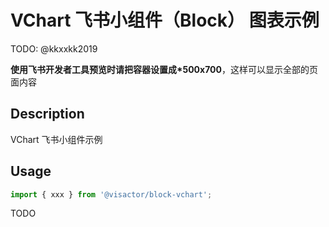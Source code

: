 # VChart 飞书小组件（Block） 图表示例

TODO: @kkxxkk2019

**使用飞书开发者工具预览时请把容器设置成\*500x700**，这样可以显示全部的页面内容

## Description

VChart 飞书小组件示例

## Usage

```typescript
import { xxx } from '@visactor/block-vchart';
```

TODO
